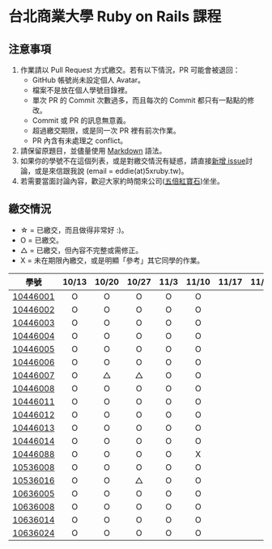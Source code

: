 # 台北商業大學 Ruby on Rails 課程

## 注意事項

1. 作業請以 Pull Request 方式繳交。若有以下情況，PR 可能會被退回：
   * GitHub 帳號尚未設定個人 Avatar。
   * 檔案不是放在個人學號目錄裡。
   * 單次 PR 的 Commit 次數過多，而且每次的 Commit 都只有一點點的修改。
   * Commit 或 PR 的訊息無意義。
   * 超過繳交期限，或是同一次 PR 裡有前次作業。
   * PR 內含有未處理之 conflict。
2. 請保留原題目，並儘量使用 [Markdown](http://daringfireball.net/projects/markdown/) 語法。
3. 如果你的學號不在這個列表，或是對繳交情況有疑惑，請直接[新增 issue](https://github.com/kaochenlong/ntub_homework/issues/new)討論，或是來信跟我說 (email = eddie(at)5xruby.tw)。
4. 若需要當面討論內容，歡迎大家約時間來公司([五倍紅寶石](https://5xruby.tw/))坐坐。

## 繳交情況

* ☆ = 已繳交，而且做得非常好 :)。
* O = 已繳交。
* △ = 已繳交，但內容不完整或需修正。
* X = 未在期限內繳交，或是明顯「參考」其它同學的作業。

| 學號      | 10/13 | 10/20 | 10/27 | 11/3 | 11/10 | 11/17  | 11/24 | 12/1 | 12/8 |
| --------- |:-----:|:-----:|:-----:|:----:|:--:|:--:|:--:|:--:|:--:|
| [10446001](https://github.com/10446001) | O | O | O | O | O | | | | |
| [10446002](https://github.com/maryyu456) | O | O | O | O | O | | | | |
| [10446003](https://github.com/Peggy10446003) | O | O | O | O | O | | | | |
| [10446004](https://github.com/leslie0726) | O | O | O | O | O | | | | |
| [10446005](https://github.com/JiaWeiXie) | O | O | O | O | O | | | | |
| [10446006](https://github.com/chiaqingwu) | O | O | O | O | O | | | | |
| [10446007](https://github.com/IffyArt) | O | △  | △  | O | O | | | | |
| [10446008](https://github.com/Drunces) | O | O | O | O | O | | | | |
| [10446011](https://github.com/jerry0513) | O | O | O | O | O | | | | |
| [10446012](https://github.com/10446012) | O | O | O | O | O | | | | |
| [10446013](https://github.com/mushroomchen0429) | O | O | O | O | O | | | | |
| [10446014](https://github.com/10446014) | O | O | O | O | O | | | | |
| [10446088](https://github.com/jchsuHsu) | O | O | O | O | X | | | | |
| [10536008](https://github.com/ting434252) | O | O | O | O | O | | | | |
| [10536016](https://github.com/Luck626kkk) | O | O | △  | O | O | | | | |
| [10636005](https://github.com/chiiien) | O | O | O | O | O | | | | |
| [10636008](https://github.com/s920613a) | O | O | O | O | O | | | | |
| [10636014](https://github.com/zhang-rongzhen) | O | O | O | O | O | | | | |
| [10636024](https://github.com/changyuchieh) | O | O | O | O | O | | | | |
